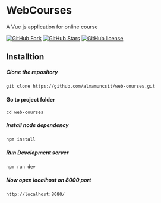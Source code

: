 # WebCourses
A Vue js application for online course

[![GitHub Fork](https://img.shields.io/github/forks/almamuncsit/web-courses.svg)](https://github.com/almamuncsit/web-courses)
[![GitHub Stars](https://img.shields.io/github/stars/almamuncsit/web-courses.svg)](https://github.com/almamuncsit/web-courses/stargazers)
[![GitHub license](https://img.shields.io/github/license/almamuncsit/web-courses.svg)](https://github.com/almamuncsit/web-courses/master/LICENSE)
## Installtion 
##### Clone the repository
```
git clone https://github.com/almamuncsit/web-courses.git
```

#### Go to project folder
```
cd web-courses
```

##### Install node dependency
```
npm install 
```

##### Run Development server

``` 
npm run dev
```
##### Now open localhost on 8000 port

``` 
http://localhost:8080/
```
